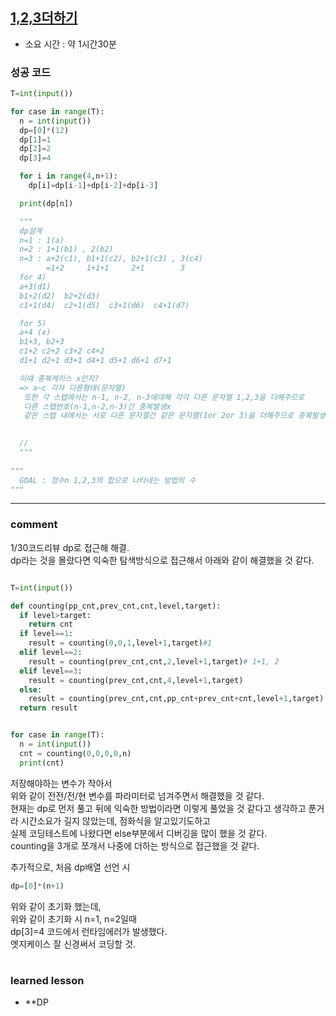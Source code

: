 ## [1,2,3더하기](https://www.acmicpc.net/problem/9095)
* 소요 시간 : 약 1시간30분


### 성공 코드
```python
T=int(input())

for case in range(T):
  n = int(input())
  dp=[0]*(12)
  dp[1]=1
  dp[2]=2
  dp[3]=4

  for i in range(4,n+1):
    dp[i]=dp[i-1]+dp[i-2]+dp[i-3]

  print(dp[n])

  """
  dp설계
  n=1 : 1(a)
  n=2 : 1+1(b1) , 2(b2)
  n=3 : a+2(c1), b1+1(c2), b2+1(c3) , 3(c4)
        =1+2     1+1+1     2+1        3
  for 4)
  a+3(d1)
  b1+2(d2)  b2+2(d3) 
  c1+1(d4)  c2+1(d5)  c3+1(d6)  c4+1(d7)

  for 5)
  a+4 (x)
  b1+3, b2+3
  c1+2 c2+2 c3+2 c4+2
  d1+1 d2+1 d3+1 d4+1 d5+1 d6+1 d7+1

  이때 중복케이스 x인지?
  => a~c 각자 다른형태(문자열)
   또한 각 스텝에서는 n-1, n-2, n-3에대해 각각 다른 문자열 1,2,3을 더해주므로
   다른 스텝번호(n-1,n-2,n-3)간 중복발생x
   같은 스텝 내에서는 서로 다른 문자열간 같은 문자열(1or 2or 3)을 더해주므로 중복발생x
   

  //
  """
  
"""
  GOAL : 정수n 1,2,3의 합으로 나타내는 방법의 수
"""

```



----------------------------------------------------------------------------
### comment 
     
1/30코드리뷰
dp로 접근해 해결.  
dp라는 것을 몰랐다면 익숙한 탐색방식으로 접근해서 아래와 같이 해결했을 것 같다.  
```python

T=int(input())

def counting(pp_cnt,prev_cnt,cnt,level,target):
  if level>target:
    return cnt
  if level==1:
    result = counting(0,0,1,level+1,target)#1
  elif level==2:
    result = counting(prev_cnt,cnt,2,level+1,target)# 1+1, 2
  elif level==3:
    result = counting(prev_cnt,cnt,4,level+1,target)
  else:
    result = counting(prev_cnt,cnt,pp_cnt+prev_cnt+cnt,level+1,target)
  return result


for case in range(T):
  n = int(input())
  cnt = counting(0,0,0,0,n)
  print(cnt)

```
저장해야하는 변수가 작아서   
위와 같이 전전/전/현 변수를 파라미터로 넘겨주면서 해결했을 것 같다.   
현재는 dp로 먼저 풀고 뒤에 익숙한 방법이라면 이렇게 풀었을 것 같다고 생각하고 푼거라 시간소요가 길지 않았는데, 점화식을 알고있기도하고  
실제 코딩테스트에 나왔다면 else부분에서 디버깅을 많이 했을 것 같다.  
counting을 3개로 쪼개서 나중에 더하는 방식으로 접근했을 것 같다.  

추가적으로, 처음 dp배열 선언 시  
```python
dp=[0]*(n+1)
```
위와 같이 초기화 했는데,   
위와 같이 초기화 시 n=1, n=2일때   
dp[3]=4 코드에서 런타임에러가 발생했다.   
엣지케이스 잘 신경써서 코딩할 것.  

#
#
 ### learned lesson
 
* **DP
#
#
 
 
 
 
 
